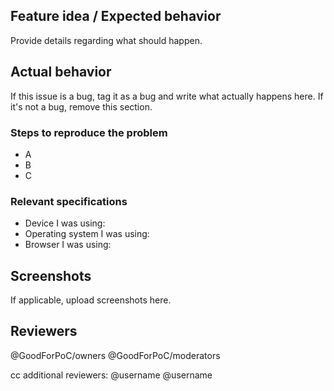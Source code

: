 ## Feature idea / Expected behavior

Provide details regarding what should happen.

## Actual behavior

If this issue is a bug, tag it as a bug and write what actually happens here. If it's not a bug, remove this section.

### Steps to reproduce the problem

- A
- B
- C

### Relevant specifications

- Device I was using: 
- Operating system I was using: 
- Browser I was using: 

## Screenshots

If applicable, upload screenshots here.

## Reviewers

@GoodForPoC/owners @GoodForPoC/moderators

cc additional reviewers: @username @username
